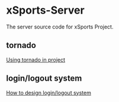 # xSports-Server
The server source code for xSports Project.

## tornado

[Using tornado in project](http://www.cnblogs.com/cwgk/p/4564517.html)

## login/logout system
[How to design login/logout system](http://stackoverflow.com/questions/549/the-definitive-guide-to-form-based-website-authentication) 
